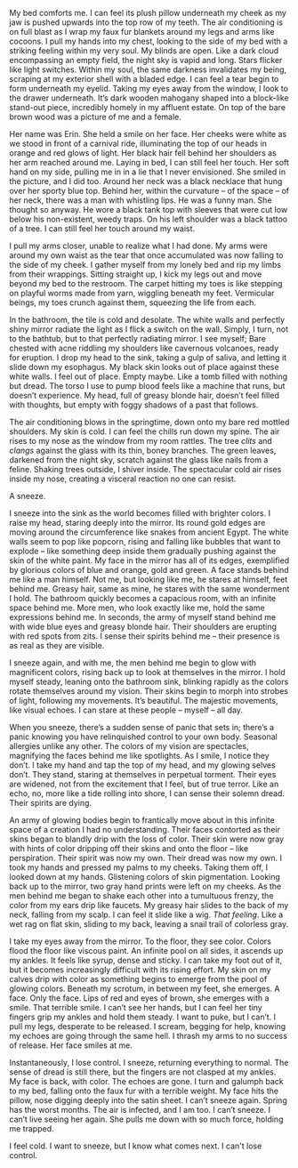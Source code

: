 My bed comforts me. I can feel its plush pillow underneath my cheek as my jaw is pushed upwards into the top row of my teeth. The air conditioning is on full blast as I wrap my faux fur blankets around my legs and arms like cocoons. I pull my hands into my chest, looking to the side of my bed with a striking feeling within my very soul. My blinds are open. Like a dark cloud encompassing an empty field, the night sky is vapid and long. Stars flicker like light switches. Within my soul, the same darkness invalidates my being, scraping at my exterior shell with a bladed edge. I can feel a tear begin to form underneath my eyelid. Taking my eyes away from the window, I look to the drawer underneath. It’s dark wooden mahogany shaped into a block-like stand-out piece, incredibly homely in my affluent estate. On top of the bare brown wood was a picture of me and a female.

Her name was Erin. She held a smile on her face. Her cheeks were white as we stood in front of a carnival ride, illuminating the top of our heads in orange and red glows of light. Her black hair fell behind her shoulders as her arm reached around me. Laying in bed, I can still feel her touch. Her soft hand on my side, pulling me in in a lie that I never envisioned. She smiled in the picture, and I did too. Around her neck was a black necklace that hung over her sporty blue top. Behind her, within the curvature – of the space – of her neck, there was a man with whistling lips. He was a funny man. She thought so anyway. He wore a black tank top with sleeves that were cut low below his non-existent, weedy traps. On his left shoulder was a black tattoo of a tree. I can still feel her touch around my waist. 

I pull my arms closer, unable to realize what I had done. My arms were around my own waist as the tear that once accumulated was now falling to the side of my cheek. I gather myself from my lonely bed and rip my limbs from their wrappings. Sitting straight up, I kick my legs out and move beyond my bed to the restroom. The carpet hitting my toes is like stepping on playful worms made from yarn, wiggling beneath my feet. Vermicular beings, my toes crunch against them, squeezing the life from each. 

In the bathroom, the tile is cold and desolate. The white walls and perfectly shiny mirror radiate the light as I flick a switch on the wall. Simply, I turn, not to the bathtub, but to that perfectly radiating mirror. I see myself; Bare chested with acne riddling my shoulders like cavernous volcanoes, ready for eruption. I drop my head to the sink, taking a gulp of saliva, and letting it slide down my esophagus. My black skin looks out of place against these white walls. I feel out of place. Empty maybe. Like a tomb filled with nothing but dread. The torso I use to pump blood feels like a machine that runs, but doesn’t experience. My head, full of greasy blonde hair, doesn’t feel filled with thoughts, but empty with foggy shadows of a past that follows. 

The air conditioning blows in the springtime, down onto my bare red mottled shoulders. My skin is cold. I can feel the chills run down my spine. The air rises to my nose as the window from my room rattles. The tree *clits* and *clangs* against the glass with its thin, boney branches. The green leaves, darkened from the night sky, scratch against the glass like nails from a feline. Shaking trees outside, I shiver inside. The spectacular cold air rises inside my nose, creating a visceral reaction no one can resist. 

A sneeze. 

I sneeze into the sink as the world becomes filled with brighter colors. I raise my head, staring deeply into the mirror. Its round gold edges are moving around the circumference like snakes from ancient Egypt. The white walls seem to pop like popcorn, rising and falling like bubbles that want to explode – like something deep inside them gradually pushing against the skin of the white paint. My face in the mirror has all of its edges, exemplified by glorious colors of blue and orange, gold and green. A face stands behind me like a man himself. Not me, but looking like me, he stares at himself, feet behind me. Greasy hair, same as mine, he stares with the same wonderment I hold. The bathroom quickly becomes a capacious room, with an infinite space behind me. More men, who look exactly like me, hold the same expressions behind me. In seconds, the army of myself stand behind me with wide blue eyes and greasy blonde hair. Their shoulders are erupting with red spots from zits. I sense their spirits behind me – their presence is as real as they are visible. 

I sneeze again, and with me, the men behind me begin to glow with magnificent colors, rising back up to look at themselves in the mirror. I hold myself steady, leaning onto the bathroom sink, blinking rapidly as the colors rotate themselves around my vision. Their skins begin to morph into strobes of light, following my movements. It’s beautiful. The majestic movements, like visual echoes. I can stare at these people – myself – all day. 

When you sneeze, there’s a sudden sense of panic that sets in; there’s a panic knowing you have relinquished control to your own body. Seasonal allergies unlike any other. The colors of my vision are spectacles, magnifying the faces behind me like spotlights. As I smile, I notice they don’t. I take my hand and tap the top of my head, and my glowing selves don’t. They stand, staring at themselves in perpetual torment. Their eyes are widened, not from the excitement that I feel, but of true terror. Like an echo, no, more like a tide rolling into shore, I can sense their solemn dread. Their spirits are dying. 

An army of glowing bodies begin to frantically move about in this infinite space of a creation I had no understanding. Their faces contorted as their skins began to blandly drip with the loss of color. Their skin were now gray with hints of color dripping off their skins and onto the floor – like perspiration. Their spirit was now my own. Their dread was now my own. I took my hands and pressed my palms to my cheeks. Taking them off, I looked down at my hands. Glistening colors of skin pigmentation. Looking back up to the mirror, two gray hand prints were left on my cheeks. As the men behind me began to shake each other into a tumultuous frenzy, the color from my ears drip like faucets. My greasy hair slides to the back of my neck, falling from my scalp. I can feel it slide like a wig. *That feeling*. Like a wet rag on flat skin, sliding to my back, leaving a snail trail of colorless gray. 

I take my eyes away from the mirror. To the floor, they see color. Colors flood the floor like viscous paint. An infinite pool on all sides, it ascends up my ankles. It feels like syrup, dense and sticky. I can take my foot out of it, but it becomes increasingly difficult with its rising effort. My skin on my calves drip with color as something begins to emerge from the pool of glowing colors. Beneath my scrotum, in between my feet, she emerges. A face. Only the face. Lips of red and eyes of brown, she emerges with a smile. That terrible smile. I can’t see her hands, but I can feel her tiny fingers grip my ankles and hold them steady. I want to puke, but I can’t. I pull my legs, desperate to be released. I scream, begging for help, knowing my echoes are going through the same hell. I thrash my arms to no success of release. Her face smiles at me. 

Instantaneously, I lose control. I sneeze, returning everything to normal. The sense of dread is still there, but the fingers are not clasped at my ankles. My face is back, with color. The echoes are gone. I turn and galumph back to my bed, falling onto the faux fur with a terrible weight. My face hits the pillow, nose digging deeply into the satin sheet. I can’t sneeze again. Spring has the worst months. The air is infected, and I am too. I can’t sneeze. I can’t live seeing her again. She pulls me down with so much force, holding me trapped. 

I feel cold. I want to sneeze, but I know what comes next. I can't lose control.
